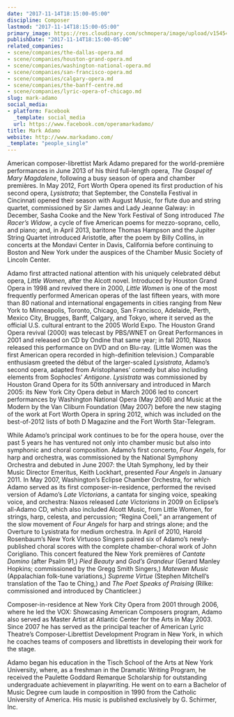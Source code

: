 ```yaml
---
date: "2017-11-14T18:15:00-05:00"
discipline: Composer
lastmod: "2017-11-14T18:15:00-05:00"
primary_image: https://res.cloudinary.com/schmopera/image/upload/v1545409169/media/webhook-uploads/1510701236976/2017-11-14---Mark-Adamo-in-studio.jpg.jpg
publishDate: "2017-11-14T18:15:00-05:00"
related_companies:
- scene/companies/the-dallas-opera.md
- scene/companies/houston-grand-opera.md
- scene/companies/washington-national-opera.md
- scene/companies/san-francisco-opera.md
- scene/companies/calgary-opera.md
- scene/companies/the-banff-centre.md
- scene/companies/lyric-opera-of-chicago.md
slug: mark-adamo
social_media:
- platform: Facebook
  _template: social_media
  url: https://www.facebook.com/operamarkadamo/
title: Mark Adamo
website: http://www.markadamo.com/
_template: "people_single"
---
```


American composer-librettist Mark Adamo prepared for the world-première performances in June 2013 of his third full-length opera, *The Gospel of Mary Magdalene*, following a busy season of opera and chamber premières. In May 2012, Fort Worth Opera opened its first production of his second opera, *Lysistrata*; that September, the Constella Festival in Cincinnati opened their season with August Music, for flute duo and string quartet, commissioned by Sir James and Lady Jeanne Galway: in December, Sasha Cooke and the New York Festival of Song introduced *The Racer’s Widow*, a cycle of five American poems for mezzo-soprano, cello, and piano; and, in April 2013, baritone Thomas Hampson and the Jupiter String Quartet introduced Aristotle, after the poem by Billy Collins, in concerts at the Mondavi Center in Davis, California before continuing to Boston and New York under the auspices of the Chamber Music Society of Lincoln Center.

Adamo first attracted national attention with his uniquely celebrated début opera, *Little Women*, after the Alcott novel. Introduced by Houston Grand Opera in 1998 and revived there in 2000, *Little Women* is one of the most frequently performed American operas of the last fifteen years, with more than 80 national and international engagements in cities ranging from New York to Minneapolis, Toronto, Chicago, San Francisco, Adelaide, Perth, Mexico City, Brugges, Banff, Calgary, and Tokyo, where it served as the official U.S. cultural entrant to the 2005 World Expo. The Houston Grand Opera revival (2000) was telecast by PBS/WNET on Great Performances in 2001 and released on CD by Ondine that same year; in fall 2010, Naxos released this performance on DVD and on Blu-ray. (Little Women was the first American opera recorded in high-definition television.) Comparable enthusiasm greeted the début of the larger-scaled *Lysistrata*, Adamo’s second opera, adapted from Aristophanes’ comedy but also including elements from Sophocles’ *Antigone*. *Lysistrata* was commissioned by Houston Grand Opera for its 50th anniversary and introduced in March 2005: its New York City Opera debut in March 2006 led to concert performances by Washington National Opera (May 2006) and Music at the Modern by the Van Cliburn Foundation (May 2007) before the new staging of the work at Fort Worth Opera in spring 2012, which was included on the best-of-2012 lists of both D Magazine and the Fort Worth Star-Telegram.

While Adamo’s principal work continues to be for the opera house, over the past 5 years he has ventured not only into chamber music but also into symphonic and choral composition.  Adamo’s first concerto, *Four Angels*, for harp and orchestra, was commissioned by the National Symphony Orchestra and debuted in June 2007: the Utah Symphony, led by their Music Director Emeritus, Keith Lockhart, presented *Four Angels* in January 2011. In May 2007, Washington’s Eclipse Chamber Orchestra, for which Adamo served as its first composer-in-residence, performed the revised version of Adamo’s *Late Victorians*, a cantata for singing voice, speaking voice, and orchestra: Naxos released *Late Victorians* in 2009 on Eclipse’s all-Adamo CD, which also included Alcott Music, from Little Women, for strings, harp, celesta, and percussion; “Regina Coeli,” an arrangement of the slow movement of *Four Angels* for harp and strings alone; and the Overture to Lysistrata for medium orchestra.  In April of 2010, Harold Rosenbaum’s New York Virtuoso Singers paired six of Adamo’s newly-published choral scores with the complete chamber-choral work of John Corigliano. This concert featured the New York premières of *Cantate Domino* (after Psalm 91,) *Pied Beauty* and *God’s Grandeur* (Gerard Manley Hopkins; commissioned by the Gregg Smith Singers,) *Matewan Music* (Appalachian folk-tune variations,) *Supreme Virtue* (Stephen Mitchell’s translation of the Tao te Ching,) and *The Poet Speaks of Praising* (Rilke: commissioned and introduced by Chanticleer.)

Composer-in-residence at New York City Opera from 2001 through 2006, where he led the VOX: Showcasing American Composers program, Adamo also served as Master Artist at Atlantic Center for the Arts in May 2003.  Since 2007 he has served as the principal teacher of American Lyric Theatre’s Composer-Librettist Development Program in New York, in which he coaches teams of composers and librettists in developing their work for the stage.

Adamo began his education in the Tisch School of the Arts at New York University, where, as a freshman in the Dramatic Writing Program, he received the Paulette Goddard Remarque Scholarship for outstanding undergraduate achievement in playwriting. He went on to earn a Bachelor of Music Degree cum laude in composition in 1990 from the Catholic University of America.  His music is published exclusively by G. Schirmer, Inc.
